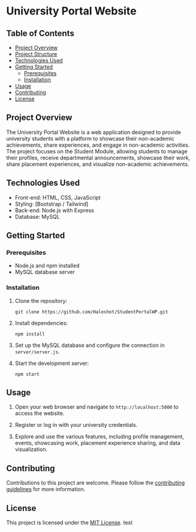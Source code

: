 ﻿# University Portal Website

## Table of Contents
- [Project Overview](#project-overview)
- [Project Structure](#project-structure)
- [Technologies Used](#technologies-used)
- [Getting Started](#getting-started)
  - [Prerequisites](#prerequisites)
  - [Installation](#installation)
- [Usage](#usage)
- [Contributing](#contributing)
- [License](#license)

## Project Overview
The University Portal Website is a web application designed to provide university students with a platform to showcase their non-academic achievements, share experiences, and engage in non-academic activities. The project focuses on the Student Module, allowing students to manage their profiles, receive departmental announcements, showcase their work, share placement experiences, and visualize non-academic achievements.

<!-- Uncomment the following once we are done with the project on the whole -->
<!-- ## Project Structure
The project follows a common web development project structure:

```
university-portal-website/
|-- public/
|   |-- index.html
|   |-- css/
|   |   |-- styles.css
|   |-- js/
|   |   |-- main.js
|-- src/
|   |-- components/
|   |   |-- header/
|   |   |   |-- Header.js
|   |   |-- footer/
|   |   |   |-- Footer.js
|   |-- pages/
|   |   |-- home/
|   |   |   |-- Home.js
|   |   |-- about/
|   |   |   |-- About.js
|   |-- App.js
|-- server/
|   |-- server.js
|-- .gitignore
|-- package.json
|-- README.md
``` -->

## Technologies Used
- Front-end: HTML, CSS, JavaScript
- Styling: [Bootstrap / Tailwind]
- Back-end: Node.js with Express
- Database: MySQL

## Getting Started

### Prerequisites
- Node.js and npm installed
- MySQL database server

### Installation
1. Clone the repository:
   ```
   git clone https://github.com/Haleshot/StudentPortalWP.git
   ```
<!-- 
2. Navigate to the project directory:
   ```
   cd university-portal-website
   ``` -->

2. Install dependencies:
   ```
   npm install
   ```

3. Set up the MySQL database and configure the connection in `server/server.js`.

4. Start the development server:
   ```
   npm start
   ```

## Usage
1. Open your web browser and navigate to `http://localhost:5000` to access the website.

2. Register or log in with your university credentials.

3. Explore and use the various features, including profile management, events, showcasing work, placement experience sharing, and data visualization.

## Contributing
Contributions to this project are welcome. Please follow the [contributing guidelines](CONTRIBUTING.md) for more information.

## License
This project is licensed under the [MIT License](LICENSE).
test